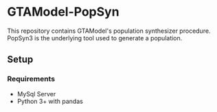 # GTAModel-PopSyn

This repository contains GTAModel's population synthesizer procedure. PopSyn3 is the
underlying tool used to generate a population. 

## Setup

### Requirements

 - MySql Server
 - Python 3+ with pandas
 

